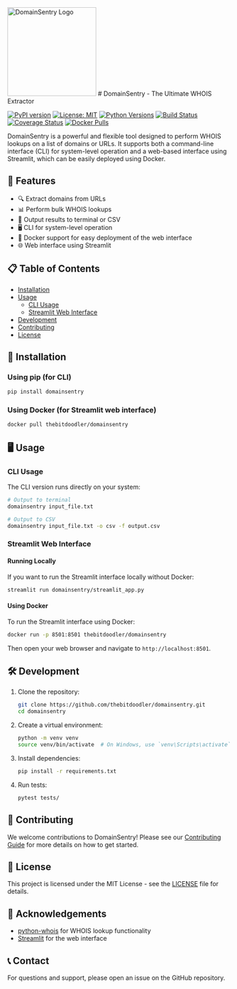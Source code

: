 <img src="https://raw.githubusercontent.com/thebitdoodler/DomainSentry/main/assets/domainsentrylogo.svg" alt="DomainSentry Logo" width="200" height="200">
# DomainSentry - The Ultimate WHOIS Extractor

[![PyPI version](https://badge.fury.io/py/domainsentry.svg)](https://badge.fury.io/py/domainsentry)
[![License: MIT](https://img.shields.io/badge/License-MIT-yellow.svg)](https://opensource.org/licenses/MIT)
[![Python Versions](https://img.shields.io/pypi/pyversions/domainsentry.svg)](https://pypi.org/project/domainsentry/)
[![Build Status](https://travis-ci.org/thebitdoodler/domainsentry.svg?branch=main)](https://travis-ci.org/thebitdoodler/domainsentry)
[![Coverage Status](https://coveralls.io/repos/github/thebitdoodler/domainsentry/badge.svg?branch=main)](https://coveralls.io/github/thebitdoodler/domainsentry?branch=main)
[![Docker Pulls](https://img.shields.io/docker/pulls/thebitdoodler/domainsentry.svg)](https://hub.docker.com/r/thebitdoodler/domainsentry/)

DomainSentry is a powerful and flexible tool designed to perform WHOIS lookups on a list of domains or URLs. It supports both a command-line interface (CLI) for system-level operation and a web-based interface using Streamlit, which can be easily deployed using Docker.

## 🚀 Features

- 🔍 Extract domains from URLs
- 📊 Perform bulk WHOIS lookups
- 📁 Output results to terminal or CSV
- 🖥️ CLI for system-level operation
- 🐳 Docker support for easy deployment of the web interface
- 🌐 Web interface using Streamlit

## 📋 Table of Contents

- [Installation](#installation)
- [Usage](#usage)
  - [CLI Usage](#cli-usage)
  - [Streamlit Web Interface](#streamlit-web-interface)
- [Development](#development)
- [Contributing](#Contributing)
- [License](#License)

## 🔧 Installation

### Using pip (for CLI)

```bash
pip install domainsentry
```

### Using Docker (for Streamlit web interface)

```bash
docker pull thebitdoodler/domainsentry
```

## 🖥️ Usage

### CLI Usage

The CLI version runs directly on your system:

```bash
# Output to terminal
domainsentry input_file.txt

# Output to CSV
domainsentry input_file.txt -o csv -f output.csv
```

### Streamlit Web Interface

#### Running Locally

If you want to run the Streamlit interface locally without Docker:

```bash
streamlit run domainsentry/streamlit_app.py
```

#### Using Docker

To run the Streamlit interface using Docker:

```bash
docker run -p 8501:8501 thebitdoodler/domainsentry
```

Then open your web browser and navigate to `http://localhost:8501`.

## 🛠️ Development

1. Clone the repository:
   ```bash
   git clone https://github.com/thebitdoodler/domainsentry.git
   cd domainsentry
   ```

2. Create a virtual environment:
   ```bash
   python -m venv venv
   source venv/bin/activate  # On Windows, use `venv\Scripts\activate`
   ```

3. Install dependencies:
   ```bash
   pip install -r requirements.txt
   ```

4. Run tests:
   ```bash
   pytest tests/
   ```

## 🤝 Contributing

We welcome contributions to DomainSentry! Please see our [Contributing Guide](CONTRIBUTING.md) for more details on how to get started.

## 📄 License

This project is licensed under the MIT License - see the [LICENSE](LICENSE) file for details.

## 🙏 Acknowledgements

- [python-whois](https://github.com/richardpenman/whois) for WHOIS lookup functionality
- [Streamlit](https://streamlit.io/) for the web interface

## 📞 Contact

For questions and support, please open an issue on the GitHub repository.